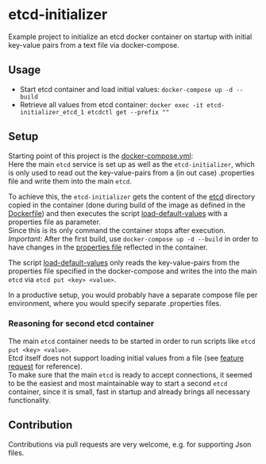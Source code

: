 # etcd-initializer

Example project to initialize an etcd docker container on startup with initial key-value pairs from a text file via docker-compose.

## Usage

* Start etcd container and load initial values: `docker-compose up -d --build`
* Retrieve all values from etcd container: `docker exec -it etcd-initializer_etcd_1 etcdctl get --prefix ""`

## Setup

Starting point of this project is the [docker-compose.yml](./docker-compose.yml): <br>
Here the main `etcd` service is set up as well as the `etcd-initializer`, which is only used to read out the key-value-pairs
from a (in out case) .properties file and write them into the main `etcd`. <br>

To achieve this, the `etcd-initializer` gets the content of the [etcd](./etcd) directory copied in the container
(done during build of the image as defined in the [Dockerfile](./etcd/Etcd-initializer.Dockerfile)) and then executes the script [load-default-values](./etcd/load-default-values.sh)
with a properties file as parameter. <br>
Since this is its only command the container stops after execution. <br>
*Important:* After the first build, use `docker-compose up -d --build` in order to have changes in the [properties file](./etcd/initial-values-local.properties)
reflected in the container.

The script [load-default-values](./etcd/load-default-values.sh) only reads the key-value-pairs from the properties file specified in the docker-compose
and writes the into the main `etcd` via `etcd put <key> <value>`.

In a productive setup, you would probably have a separate compose file per environment, where you would specify separate .properties files.

### Reasoning for second etcd container
The main `etcd` container needs to be started in order to run scripts like `etcd put <key> <value>`. <br>
Etcd itself does not support loading initial values from a file
(see [feature request](https://github.com/etcd-io/etcd/issues/8702) for reference). <br>
To make sure that the main `etcd` is ready to accept connections, it seemed to be the easiest and most maintainable way
to start a second `etcd` container, since it is small, fast in startup and already brings all necessary functionality.

## Contribution

Contributions via pull requests are very welcome, e.g. for supporting Json files.